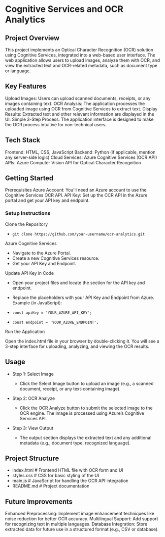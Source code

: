 # Cognitive Services and OCR Analytics
## Project Overview
This project implements an Optical Character Recognition (OCR) solution using Cognitive Services, integrated into a web-based user interface. The web application allows users to upload images, analyze them with OCR, and view the extracted text and OCR-related metadata, such as document type or language.

## Key Features
Upload Images: Users can upload scanned documents, receipts, or any images containing text.
OCR Analysis: The application processes the uploaded image using OCR from Cognitive Services to extract text.
Display Results: Extracted text and other relevant information are displayed in the UI.
Simple 3-Step Process: The application interface is designed to make the OCR process intuitive for non-technical users.
## Tech Stack
Frontend: HTML, CSS, JavaScript
Backend: Python (if applicable, mention any server-side logic)
Cloud Services: Azure Cognitive Services (OCR API)
APIs: Azure Computer Vision API for Optical Character Recognition
## Getting Started
Prerequisites
Azure Account: You'll need an Azure account to use the Cognitive Services OCR API.
API Key: Set up the OCR API in the Azure portal and get your API key and endpoint.
### Setup Instructions
Clone the Repository
  -     git clone https://github.com/your-username/ocr-analytics.git

Azure Cognitive Services

  -  Navigate to the Azure Portal.
  -  Create a new Cognitive Services resource.
  -  Get your API Key and Endpoint.
    
Update API Key in Code

  -   Open your project files and locate the section for the API key and endpoint.
  -  Replace the placeholders with your API Key and Endpoint from Azure.
Example (in JavaScript):

   -     const apiKey = 'YOUR_AZURE_API_KEY';
   -     const endpoint = 'YOUR_AZURE_ENDPOINT';

Run the Application

Open the index.html file in your browser by double-clicking it.
You will see a 3-step interface for uploading, analyzing, and viewing the OCR results.
## Usage
 - Step 1: Select Image

    -  Click the Select Image button to upload an image (e.g., a scanned document, receipt, or any text-containing image).
-  Step 2: OCR Analyze

    -  Click the OCR Analyze button to submit the selected image to the OCR engine. The image is processed using Azure’s Cognitive Services API.
-  Step 3: View Output

   -  The output section displays the extracted text and any additional metadata (e.g., document type, recognized language).
## Project Structure


  * index.html          # Frontend HTML file with OCR form and UI
  * styles.css          # CSS for basic styling of the UI
  * main.js             # JavaScript for handling the OCR API integration
  * README.md           # Project documentation
## Future Improvements
Enhanced Preprocessing: Implement image enhancement techniques like noise reduction for better OCR accuracy.
Multilingual Support: Add support for recognizing text in multiple languages.
Database Integration: Store extracted data for future use in a structured format (e.g., CSV or database).
